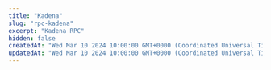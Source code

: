 ```yaml
---
title: "Kadena"
slug: "rpc-kadena"
excerpt: "Kadena RPC"
hidden: false
createdAt: "Wed Mar 10 2024 10:00:00 GMT+0000 (Coordinated Universal Time)"
updatedAt: "Wed Mar 10 2024 10:00:00 GMT+0000 (Coordinated Universal Time)"
---
```


